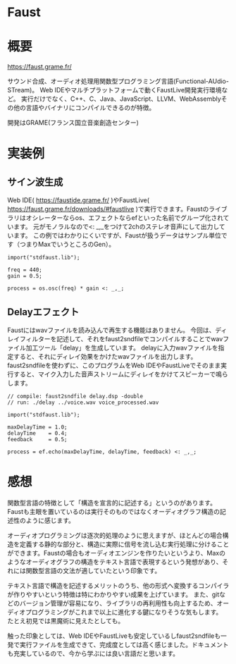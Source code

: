 Faust
===

# 概要

https://faust.grame.fr/

サウンド合成、オーディオ処理用関数型プログラミング言語(Functional-AUdio-STream)。
Web IDEやマルチプラットフォームで動くFaustLive開発実行環境など。
実行だけでなく、C++、C、Java、JavaScript、LLVM、WebAssemblyその他の言語やバイナリにコンパイルできるのが特徴。

開発はGRAME(フランス国立音楽創造センター)


# 実装例

## サイン波生成

Web IDE( https://faustide.grame.fr/ )やFaustLive( https://faust.grame.fr/downloads/#faustlive )で実行できます。Faustのライブラリはオシレーターならos、エフェクトならefといった名前でグループ化されています。
元がモノラルなので<: _,_をつけて2chのステレオ音声にして出力しています。
この例ではわかりにくいですが、Faustが扱うデータはサンプル単位です（つまりMaxでいうところのGen）。

```faust
import("stdfaust.lib");

freq = 440;
gain = 0.5;

process = os.osc(freq) * gain <: _,_;
```

## Delayエフェクト

Faustにはwavファイルを読み込んで再生する機能はありません。
今回は、ディレイフィルターを記述して、それをfaust2sndfileでコンパイルすることでwavファイル加工ツール「delay」を生成しています。
delayに入力wavファイルを指定すると、それにディレイ効果をかけたwavファイルを出力します。  
faust2sndfileを使わずに、このプログラムをWeb IDEやFaustLiveでそのまま実行すると、マイク入力した音声ストリームにディレイをかけてスピーカーで鳴らします。

```faust
// compile: faust2sndfile delay.dsp -double
// run: ./delay ../voice.wav voice_processed.wav

import("stdfaust.lib");

maxDelayTime = 1.0;
delayTime    = 0.4;
feedback     = 0.5;

process = ef.echo(maxDelayTime, delayTime, feedback) <: _,_;
```


# 感想

関数型言語の特徴として「構造を宣言的に記述する」というのがあります。
Faustも主眼を置いているのは実行そのものではなくオーディオグラフ構造の記述性のように感じます。

オーディオプログラミングは逐次的処理のように思えますが、ほとんどの場合構造を定義する静的な部分と、構造に実際に信号を流し込む実行処理に分けることができます。Faustの場合もオーディオエンジンを作りたいというより、Maxのようなオーディオグラフの構造をテキスト言語で表現するという発想があり、それには関数型言語の文法が適していたという印象です。

テキスト言語で構造を記述するメリットのうち、他の形式へ変換するコンパイラが作りやすいという特徴は特にわかりやすい成果を上げています。
また、gitなどのバージョン管理が容易になり、ライブラリの再利用性も向上するため、オーディオプログラミングがこれまで以上に進化する鍵になりそうな気もします。  
たとえ初見では黒魔術に見えたとしても。

触った印象としては、Web IDEやFaustLiveも安定しているしfaust2sndfileも一発で実行ファイルを生成できて、完成度としては高く感じました。ドキュメントも充実しているので、今から学ぶには良い言語だと思います。

